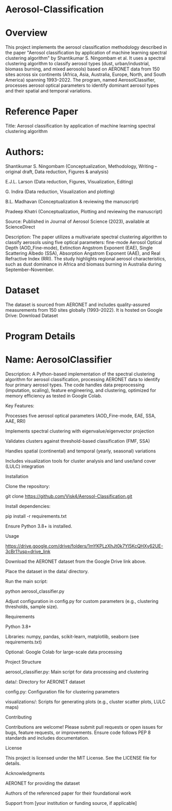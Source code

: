 # Aerosol-Classification

# Overview

This project implements the aerosol classification methodology described in the paper "Aerosol classification by application of machine learning spectral clustering algorithm" by Shantikumar S. Ningombam et al. It uses a spectral clustering algorithm to classify aerosol types (dust, urban/industrial, biomass burning, and mixed aerosols) based on AERONET data from 150 sites across six continents (Africa, Asia, Australia, Europe, North, and South America) spanning 1993–2022. The program, named AerosolClassifier, processes aerosol optical parameters to identify dominant aerosol types and their spatial and temporal variations.

# Reference Paper





Title: Aerosol classification by application of machine learning spectral clustering algorithm



# Authors:





Shantikumar S. Ningombam (Conceptualization, Methodology, Writing – original draft, Data reduction, Figures & analysis)



E.J.L. Larson (Data reduction, Figures, Visualization, Editing)



G. Indira (Data reduction, Visualization and plotting)



B.L. Madhavan (Conceptualization & reviewing the manuscript)



Pradeep Khatri (Conceptualization, Plotting and reviewing the manuscript)



Source: Published in Journal of Aerosol Science (2023), available at ScienceDirect



Description: The paper utilizes a multivariate spectral clustering algorithm to classify aerosols using five optical parameters: fine-mode Aerosol Optical Depth (AOD_Fine-mode), Extinction Angstrom Exponent (EAE), Single Scattering Albedo (SSA), Absorption Angstrom Exponent (AAE), and Real Refractive Index (RRI). The study highlights regional aerosol characteristics, such as dust dominance in Africa and biomass burning in Australia during September–November.

# Dataset

The dataset is sourced from AERONET and includes quality-assured measurements from 150 sites globally (1993–2022). It is hosted on Google Drive:
Download Dataset

# Program Details





# Name: AerosolClassifier



Description: A Python-based implementation of the spectral clustering algorithm for aerosol classification, processing AERONET data to identify four primary aerosol types. The code handles data preprocessing (imputation, scaling), feature engineering, and clustering, optimized for memory efficiency as tested in Google Colab.



Key Features:





Processes five aerosol optical parameters (AOD_Fine-mode, EAE, SSA, AAE, RRI)



Implements spectral clustering with eigenvalue/eigenvector projection



Validates clusters against threshold-based classification (FMF, SSA)



Handles spatial (continental) and temporal (yearly, seasonal) variations



Includes visualization tools for cluster analysis and land use/land cover (LULC) integration

Installation





Clone the repository:

git clone https://github.com/Visk4/Aerosol-Classification.git



Install dependencies:

pip install -r requirements.txt



Ensure Python 3.8+ is installed.

Usage


https://drive.google.com/drive/folders/1mYKPLzXhJt0k7Yl5KcQHXy62UE-3cBr1?usp=drive_link

Download the AERONET dataset from the Google Drive link above.



Place the dataset in the data/ directory.



Run the main script:

python aerosol_classifier.py



Adjust configuration in config.py for custom parameters (e.g., clustering thresholds, sample size).

Requirements





Python 3.8+



Libraries: numpy, pandas, scikit-learn, matplotlib, seaborn (see requirements.txt)



Optional: Google Colab for large-scale data processing

Project Structure





aerosol_classifier.py: Main script for data processing and clustering



data/: Directory for AERONET dataset



config.py: Configuration file for clustering parameters



visualizations/: Scripts for generating plots (e.g., cluster scatter plots, LULC maps)

Contributing

Contributions are welcome! Please submit pull requests or open issues for bugs, feature requests, or improvements. Ensure code follows PEP 8 standards and includes documentation.

License

This project is licensed under the MIT License. See the LICENSE file for details.

Acknowledgments





AERONET for providing the dataset



Authors of the referenced paper for their foundational work



Support from [your institution or funding source, if applicable]
